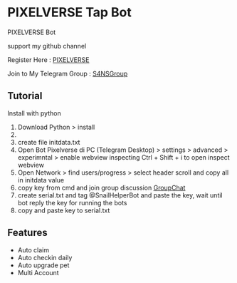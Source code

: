 # PIXELVERSE Tap Bot
PIXELVERSE Bot 

support my github channel 

Register Here : [PIXELVERSE](https://t.me/pixelversexyzbot?start=6057140648)

Join to My Telegram Group : [S4NSGroup](https://t.me/sanscryptox)


## Tutorial

Install with python

1. Download Python > install
2. 
3. create file initdata.txt
4. Open Bot Pixelverse di PC (Telegram Desktop) > settings > advanced > experimntal > enable webview inspecting
    Ctrl + Shift + i to open inspect webview
5. Open Network > find users/progress > select header scroll and copy all in initdata value
6. copy key from cmd and join group discussion [GroupChat](https://t.me/+gU8ad-nLYNI3NjY1)
7. create serial.txt and tag @SnailHelperBot and paste the key, wait until bot reply the key for running the bots
8. copy and paste key to serial.txt


## Features
- Auto claim
- Auto checkin daily
- Auto upgrade pet
- Multi Account